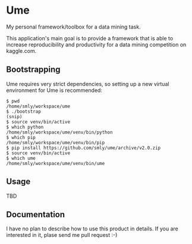 Ume
===

My personal framework/toolbox for a data mining task.

This application's main goal is to provide a framework that is able to increase
reproducibility and productivity for a data mining competition on kaggle.com.

Bootstrapping
-------------

Ume requires very strict dependencies, so setting up a new virtual environment for Ume is recommended:

```
$ pwd
/home/smly/workspace/ume
$ ./bootstrap
(snip)
$ source venv/bin/active
$ which python
/home/smly/workspace/ume/venv/bin/python
$ which pip
/home/smly/workspace/ume/venv/bin/pip
$ pip install https://github.com/smly/ume/archive/v2.0.zip
$ source venv/bin/active
$ which ume
/home/smly/workspace/ume/venv/bin/ume
```

Usage
-----

TBD

Documentation
-------------

I have no plan to describe how to use this product in details.
If you are interested in it, plase send me pull request :-)
